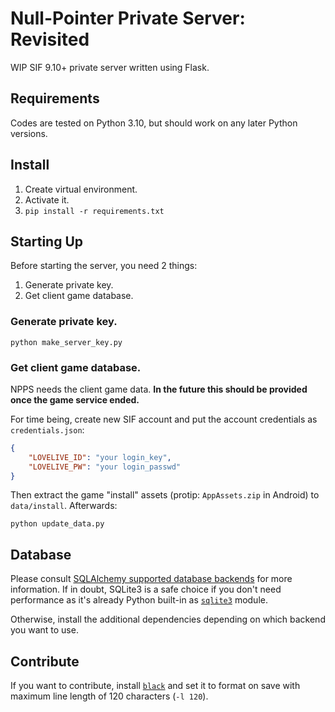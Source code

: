 Null-Pointer Private Server: Revisited
=====

WIP SIF 9.10+ private server written using Flask.

Requirements
-----

Codes are tested on Python 3.10, but should work on any later Python versions.

Install
----

1. Create virtual environment.
2. Activate it.
3. `pip install -r requirements.txt`

Starting Up
-----

Before starting the server, you need 2 things:
1. Generate private key.
2. Get client game database.

### Generate private key.

```
python make_server_key.py
```

### Get client game database.

NPPS needs the client game data. **In the future this should be provided once the game service ended.**

For time being, create new SIF account and put the account credentials as `credentials.json`:
```json
{
	"LOVELIVE_ID": "your login_key",
	"LOVELIVE_PW": "your login_passwd"
}
```

Then extract the game "install" assets (protip: `AppAssets.zip` in Android) to `data/install`. Afterwards:

```
python update_data.py
```

Database
-----

Please consult [SQLAlchemy supported database backends](https://docs.sqlalchemy.org/en/20/dialects/index.html) for more information.
If in doubt, SQLite3 is a safe choice if you don't need performance as it's already Python built-in as
[`sqlite3`](https://docs.python.org/3/library/sqlite3.html) module.

Otherwise, install the additional dependencies depending on which backend you want to use.

Contribute
-----

If you want to contribute, install [`black`](https://github.com/psf/black) and set it to format on save with maximum line length
of 120 characters (`-l 120`).
